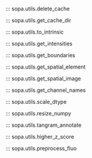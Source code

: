 ::: sopa.utils.delete_cache

::: sopa.utils.get_cache_dir

::: sopa.utils.to_intrinsic

::: sopa.utils.get_intensities

::: sopa.utils.get_boundaries

::: sopa.utils.get_spatial_element

::: sopa.utils.get_spatial_image

::: sopa.utils.get_channel_names

::: sopa.utils.scale_dtype

::: sopa.utils.resize_numpy

::: sopa.utils.tangram_annotate

::: sopa.utils.higher_z_score

::: sopa.utils.preprocess_fluo
